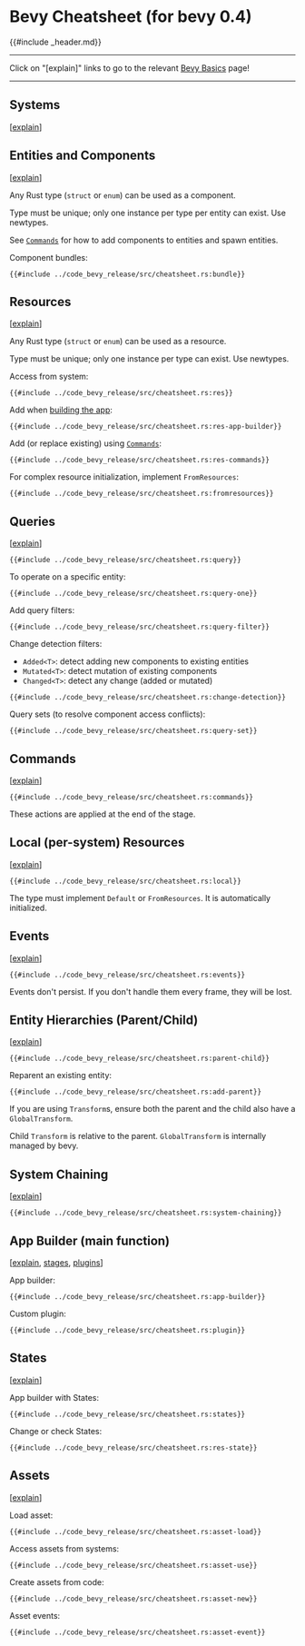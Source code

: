 # Bevy Cheatsheet (for bevy 0.4)

{{#include _header.md}}

---

Click on "[explain]" links to go to the relevant [Bevy Basics](../basics/_index.md) page!

---

## Systems

[[explain](../basics/systems.md)]

## Entities and Components

[[explain](../basics/ec.md)]

Any Rust type (`struct` or `enum`) can be used as a component.

Type must be unique; only one instance per type per entity can exist. Use newtypes.

See [`Commands`](#commands) for how to add components to entities and spawn entities.

Component bundles:

```rust,no_run,noplayground
{{#include ../code_bevy_release/src/cheatsheet.rs:bundle}}
```

## Resources

[[explain](../basics/res.md)]

Any Rust type (`struct` or `enum`) can be used as a resource.

Type must be unique; only one instance per type can exist. Use newtypes.

Access from system:

```rust,no_run,noplayground
{{#include ../code_bevy_release/src/cheatsheet.rs:res}}
```

Add when [building the app](#app-builder-main-function):

```rust,no_run,noplayground
{{#include ../code_bevy_release/src/cheatsheet.rs:res-app-builder}}
```

Add (or replace existing) using [`Commands`](#commands):

```rust,no_run,noplayground
{{#include ../code_bevy_release/src/cheatsheet.rs:res-commands}}
```

For complex resource initialization, implement `FromResources`:

```rust,no_run,noplayground
{{#include ../code_bevy_release/src/cheatsheet.rs:fromresources}}
```

## Queries

[[explain](../basics/queries.md)]

```rust,no_run,noplayground
{{#include ../code_bevy_release/src/cheatsheet.rs:query}}
```

To operate on a specific entity:

```rust,no_run,noplayground
{{#include ../code_bevy_release/src/cheatsheet.rs:query-one}}
```

Add query filters:

```rust,no_run,noplayground
{{#include ../code_bevy_release/src/cheatsheet.rs:query-filter}}
```

Change detection filters:
 - `Added<T>`: detect adding new components to existing entities
 - `Mutated<T>`: detect mutation of existing components
 - `Changed<T>`: detect any change (added or mutated)


```rust,no_run,noplayground
{{#include ../code_bevy_release/src/cheatsheet.rs:change-detection}}
```

Query sets (to resolve component access conflicts):

```rust,no_run,noplayground
{{#include ../code_bevy_release/src/cheatsheet.rs:query-set}}
```

## Commands

[[explain](../basics/commands.md)]

```rust,no_run,noplayground
{{#include ../code_bevy_release/src/cheatsheet.rs:commands}}
```

These actions are applied at the end of the stage.

## Local (per-system) Resources

[[explain](../basics/local.md)]

```rust,no_run,noplayground
{{#include ../code_bevy_release/src/cheatsheet.rs:local}}
```

The type must implement `Default` or `FromResources`. It is automatically initialized.

## Events

[[explain](../basics/events.md)]

```rust,no_run,noplayground
{{#include ../code_bevy_release/src/cheatsheet.rs:events}}
```

Events don't persist. If you don't handle them every frame, they will be lost.

## Entity Hierarchies (Parent/Child)

[[explain](../basics/parent-child.md)]

```rust,no_run,noplayground
{{#include ../code_bevy_release/src/cheatsheet.rs:parent-child}}
```

Reparent an existing entity:

```rust,no_run,noplayground
{{#include ../code_bevy_release/src/cheatsheet.rs:add-parent}}
```

If you are using `Transform`s, ensure both the parent and the child also have a `GlobalTransform`.

Child `Transform` is relative to the parent. `GlobalTransform` is internally managed by bevy.

## System Chaining

[[explain](../basics/system-chaining.md)]

```rust,no_run,noplayground
{{#include ../code_bevy_release/src/cheatsheet.rs:system-chaining}}
```

## App Builder (main function)

[[explain](../basics/app-builder.md), [stages](../basics/stages.md), [plugins](../basics/plugins.md)]

App builder:

```rust,no_run,noplayground
{{#include ../code_bevy_release/src/cheatsheet.rs:app-builder}}
```

Custom plugin:

```rust,no_run,noplayground
{{#include ../code_bevy_release/src/cheatsheet.rs:plugin}}
```

## States

[[explain](../basics/states.md)]

App builder with States:

```rust,no_run,noplayground
{{#include ../code_bevy_release/src/cheatsheet.rs:states}}
```

Change or check States:

```rust,no_run,noplayground
{{#include ../code_bevy_release/src/cheatsheet.rs:res-state}}
```

## Assets

[[explain](../basics/assets.md)]

Load asset:

```rust,no_run,noplayground
{{#include ../code_bevy_release/src/cheatsheet.rs:asset-load}}
```

Access assets from systems:

```rust,no_run,noplayground
{{#include ../code_bevy_release/src/cheatsheet.rs:asset-use}}
```

Create assets from code:

```rust,no_run,noplayground
{{#include ../code_bevy_release/src/cheatsheet.rs:asset-new}}
```

Asset events:

```rust,no_run,noplayground
{{#include ../code_bevy_release/src/cheatsheet.rs:asset-event}}
```
